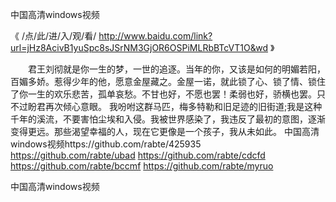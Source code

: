 
中国高清windows视频




《 /点/此/进/入/观/看/ http://www.baidu.com/link?url=jHz8AcivB1yuSpc8sJSrNM3GjOR6OSPiMLRbBTcVT1O&wd 》




　　君王刘彻就是你一生的梦，一世的追逐。当年的你，又该是如何的明媚若阳，百媚多娇。惹得少年的他，愿意金屋藏之。金屋一诺，就此锁了心、锁了情、锁住了你一生的欢乐悲苦，孤单哀愁。不甘也好，不愿也罢！柔弱也好，骄横也罢。只不过盼君再次倾心意眼。
我吩咐这群马匹，梅多特勒和旧足迹的旧街道;我是这种千年的溪流，不要害怕尘埃和入侵。我被世界感染了，我违反了最初的意图，逐渐变得更远。那些渴望幸福的人，现在它更像是一个孩子，我从未如此。
中国高清windows视频https://github.com/rabte/425935
https://github.com/rabte/ubad
https://github.com/rabte/cdcfd
https://github.com/rabte/bccmf
https://github.com/rabte/myruo





中国高清windows视频
